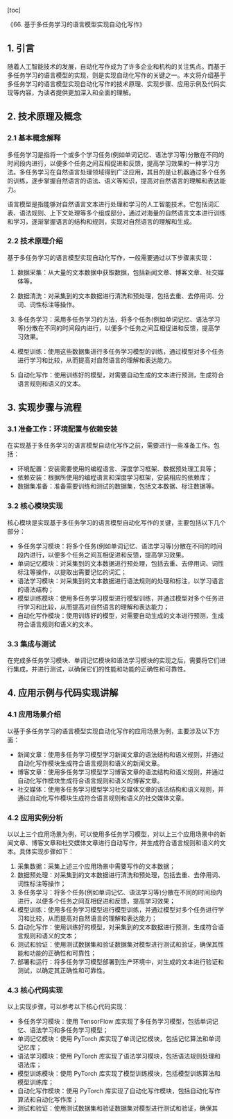 
[toc]                    
                
                
《66. 基于多任务学习的语言模型实现自动化写作》

## 1. 引言

随着人工智能技术的发展，自动化写作成为了许多企业和机构的关注焦点。而基于多任务学习的语言模型的实现，则是实现自动化写作的关键之一。本文将介绍基于多任务学习的语言模型实现自动化写作的技术原理、实现步骤、应用示例及代码实现等内容，为读者提供更加深入和全面的理解。

## 2. 技术原理及概念

### 2.1 基本概念解释

多任务学习是指将一个或多个学习任务(例如单词记忆、语法学习等)分散在不同的时间段内进行，以便多个任务之间互相促进和反馈，提高学习效果的一种学习方法。多任务学习在自然语言处理领域得到广泛应用，其目的是让机器通过多个任务的训练，逐步掌握自然语言的语法、语义等知识，提高对自然语言的理解和表达能力。

语言模型是指能够对自然语言文本进行处理和学习的人工智能技术。它包括词汇表、语法规则、上下文处理等多个组成部分，通过对海量的自然语言文本进行训练和学习，逐渐掌握语言的结构和规则，实现对自然语言的理解和生成。

### 2.2 技术原理介绍

基于多任务学习的语言模型实现自动化写作，一般需要通过以下步骤来实现：

1. 数据采集：从大量的文本数据中获取数据，包括新闻文章、博客文章、社交媒体等。

2. 数据清洗：对采集到的文本数据进行清洗和预处理，包括去重、去停用词、分词、词性标注等操作。

3. 多任务学习：采用多任务学习的方法，将多个任务(例如单词记忆、语法学习等)分散在不同的时间段内进行，以便多个任务之间互相促进和反馈，提高学习效果。

4. 模型训练：使用这些数据集进行多任务学习模型的训练，通过模型对多个任务进行学习和比较，从而提高对自然语言的理解和表达能力。

5. 自动化写作：使用训练好的模型，对需要自动生成的文本进行预测，生成符合语言规则和语义的文本。

## 3. 实现步骤与流程

### 3.1 准备工作：环境配置与依赖安装

在实现基于多任务学习的语言模型自动化写作之前，需要进行一些准备工作。包括：

- 环境配置：安装需要使用的编程语言、深度学习框架、数据预处理工具等；
- 依赖安装：根据所使用的编程语言和深度学习框架，安装相应的依赖库；
- 数据集准备：准备需要训练和测试的数据集，包括文本数据、标注数据等。

### 3.2 核心模块实现

核心模块是实现基于多任务学习的语言模型自动化写作的关键，主要包括以下几个部分：

- 多任务学习模块：将多个任务(例如单词记忆、语法学习等)分散在不同的时间段内进行，以便多个任务之间互相促进和反馈，提高学习效果。
- 单词记忆模块：对采集到的文本数据进行预处理，包括去重、去停用词、词性标注等操作，以提取出需要记忆的词汇；
- 语法学习模块：对采集到的文本数据进行语法规则的处理和标注，以学习语言的语法结构；
- 模型训练模块：使用多任务学习模型进行模型训练，并通过模型对多个任务进行学习和比较，从而提高对自然语言的理解和表达能力；
- 自动化写作模块：使用训练好的模型，对需要自动生成的文本进行预测，生成符合语言规则和语义的文本。

### 3.3 集成与测试

在完成多任务学习模块、单词记忆模块和语法学习模块的实现之后，需要将它们进行集成，并进行测试，以确保它们的性能和功能的正确性和可靠性。

## 4. 应用示例与代码实现讲解

### 4.1 应用场景介绍

以基于多任务学习的语言模型实现自动化写作的应用场景为例，主要涉及以下方面：

- 新闻文章：使用多任务学习模型学习新闻文章的语法结构和语义规则，并通过自动化写作模块生成符合语言规则和语义的新闻文章。
- 博客文章：使用多任务学习模型学习博客文章的语法结构和语义规则，并通过自动化写作模块生成符合语言规则和语义的博客文章。
- 社交媒体：使用多任务学习模型学习社交媒体文章的语法结构和语义规则，并通过自动化写作模块生成符合语言规则和语义的社交媒体文章。

### 4.2 应用实例分析

以以上三个应用场景为例，可以使用多任务学习模型，对以上三个应用场景中的新闻文章、博客文章和社交媒体文章进行自动写作，并生成符合语言规则和语义的文本。具体实现步骤如下：

1. 采集数据：采集上述三个应用场景中需要写作的文本数据；
2. 数据预处理：对采集到的文本数据进行清洗和预处理，包括去重、去停用词、词性标注等操作；
3. 多任务学习：将多个任务(例如单词记忆、语法学习等)分散在不同的时间段内进行，以便多个任务之间互相促进和反馈，提高学习效果；
4. 模型训练：使用多任务学习模型进行模型训练，并通过模型对多个任务进行学习和比较，从而提高对自然语言的理解和表达能力；
5. 自动化写作：使用训练好的模型，对采集到的文本数据进行预测，生成符合语言规则和语义的文本；
6. 测试和验证：使用测试数据集和验证数据集对模型进行测试和验证，确保其性能和功能的正确性和可靠性；
7. 部署和运行：将多任务学习模型部署到生产环境中，对生成的文本进行验证和测试，以确定其正确性和可靠性。

### 4.3 核心代码实现

以上实现步骤，可以参考以下核心代码实现：

- 多任务学习模块：使用 TensorFlow 库实现了多任务学习模型，包括单词记忆、语法学习和多任务学习模型；
- 单词记忆模块：使用 PyTorch 库实现了单词记忆模块，包括记忆算法和单词记忆库；
- 语法学习模块：使用 PyTorch 库实现了语法学习模块，包括语法规则处理和语法库；
- 模型训练模块：使用 PyTorch 库实现了模型训练模块，包括模型训练算法和模型训练库；
- 自动化写作模块：使用 PyTorch 库实现了自动化写作模块，包括自动化写作算法和自动化写作库；
- 测试和验证：使用测试数据集和验证数据集对模型进行测试和验证，确保其

